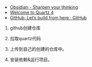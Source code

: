- [Obsidian - Sharpen your thinking](https://obsidian.md/)
- [Welcome to Quartz 4](https://quartz.jzhao.xyz/)
- [GitHub: Let’s build from here · GitHub](https://github.com/)

1. github创建仓库
	
2. 拉取quartz代码
	
3. 上传到自己的创建的仓库中。
	
4. 安装依赖&运行项目。
	
